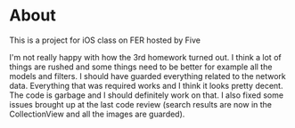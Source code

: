 # About
This is a project for iOS class on FER hosted by Five

I'm not really happy with how the 3rd homework turned out. I think a lot 
of things are rushed and some things need to be better for example all the 
models and filters. I should have guarded everything related to the 
network data. Everything that was required works and I think it looks 
pretty decent. The code is garbage and I should definitely work on that. I 
also fixed some issues brought up at the last code review (search 
results are now in the CollectionView and all the images are guarded).
